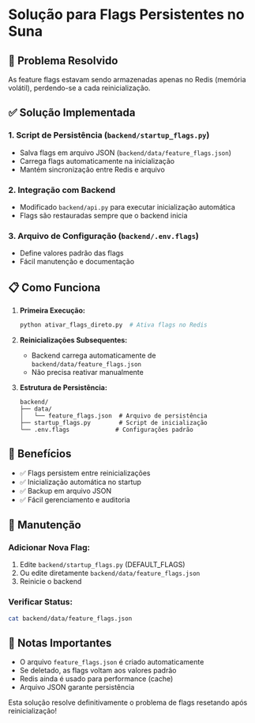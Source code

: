 # Solução para Flags Persistentes no Suna

## 🎯 Problema Resolvido
As feature flags estavam sendo armazenadas apenas no Redis (memória volátil), perdendo-se a cada reinicialização.

## ✅ Solução Implementada

### 1. **Script de Persistência** (`backend/startup_flags.py`)
- Salva flags em arquivo JSON (`backend/data/feature_flags.json`)
- Carrega flags automaticamente na inicialização
- Mantém sincronização entre Redis e arquivo

### 2. **Integração com Backend** 
- Modificado `backend/api.py` para executar inicialização automática
- Flags são restauradas sempre que o backend inicia

### 3. **Arquivo de Configuração** (`backend/.env.flags`)
- Define valores padrão das flags
- Fácil manutenção e documentação

## 📋 Como Funciona

1. **Primeira Execução:**
   ```bash
   python ativar_flags_direto.py  # Ativa flags no Redis
   ```

2. **Reinicializações Subsequentes:**
   - Backend carrega automaticamente de `backend/data/feature_flags.json`
   - Não precisa reativar manualmente

3. **Estrutura de Persistência:**
   ```
   backend/
   ├── data/
   │   └── feature_flags.json  # Arquivo de persistência
   ├── startup_flags.py        # Script de inicialização
   └── .env.flags             # Configurações padrão
   ```

## 🚀 Benefícios

- ✅ Flags persistem entre reinicializações
- ✅ Inicialização automática no startup
- ✅ Backup em arquivo JSON
- ✅ Fácil gerenciamento e auditoria

## 🔧 Manutenção

### Adicionar Nova Flag:
1. Edite `backend/startup_flags.py` (DEFAULT_FLAGS)
2. Ou edite diretamente `backend/data/feature_flags.json`
3. Reinicie o backend

### Verificar Status:
```bash
cat backend/data/feature_flags.json
```

## 📝 Notas Importantes

- O arquivo `feature_flags.json` é criado automaticamente
- Se deletado, as flags voltam aos valores padrão
- Redis ainda é usado para performance (cache)
- Arquivo JSON garante persistência

Esta solução resolve definitivamente o problema de flags resetando após reinicialização!
